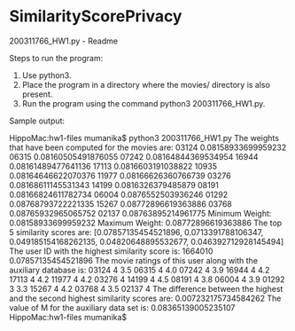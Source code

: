 # SimilarityScorePrivacy

200311766_HW1.py - Readme

Steps to run the program: 
1. Use python3. 
2. Place the program in a directory where the movies/ directory is also present. 
3. Run the program using the command python3 200311766_HW1.py. 

Sample output: 

HippoMac:hw1-files mumanika$ python3 200311766_HW1.py
The weights that have been computed for the movies are:
03124	0.08158933699959232
06315	0.08160505491876055
07242	0.08164844369534954
16944	0.08161489477641136
17113	0.0816603191038822
10935	0.08164646622070376
11977	0.08166626360766739
03276	0.08168611145531343
14199	0.0816326379485879
08191	0.08166824611782734
06004	0.0876552503936246
01292	0.08768793722221335
15267	0.08772896619363886
03768	0.08765932965065752
02137	0.08763895214961775
Minimum Weight: 0.08158933699959232
Maximum Weight: 0.08772896619363886
The top 5 similarity scores are:
[0.07857135454521896, 0.0713391788106347, 0.049185154168262135, 0.04820648895532677, 0.046392712928145494]
The user ID with the highest similarity score is:
1664010 0.07857135454521896
The movie ratings of this user along with the auxiliary database is:
03124 4 3.5
06315 4 4.0
07242 4 3.9
16944 4 4.2
17113 4 4.2
11977 4 4.2
03276 4
14199 4 4.5
08191 4 3.8
06004 4 3.9
01292 3 3.3
15267 4 4.2
03768 4 3.5
02137 4
The difference between the highest and the second highest similarity scores are: 0.007232175734584262
The value of M for the auxiliary data set is: 0.08365139005235107
HippoMac:hw1-files mumanika$
